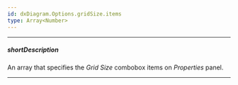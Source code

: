 ```yaml
---
id: dxDiagram.Options.gridSize.items
type: Array<Number>
---
```

---
##### shortDescription
An array that specifies the _Grid Size_ combobox items on _Properties_ panel.

---
